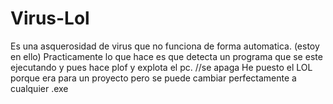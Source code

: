# Virus-Lol
Es una asquerosidad de virus que no funciona de forma automatica. (estoy en ello)
Practicamente lo que hace es que detecta un programa que se este ejecutando y pues hace plof y explota el pc. //se apaga
He puesto el LOL porque era para un proyecto pero se puede cambiar perfectamente a cualquier .exe
